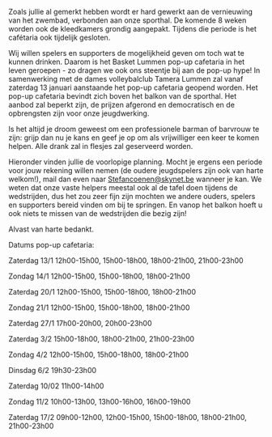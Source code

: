 Zoals jullie al gemerkt hebben wordt er hard gewerkt aan de vernieuwing van het zwembad, verbonden aan onze sporthal.
De komende 8 weken worden ook de kleedkamers grondig aangepakt. Tijdens die periode is het cafétaria ook tijdelijk gesloten.

Wij willen spelers en supporters de mogelijkheid geven om toch wat te kunnen drinken. Daarom is het Basket Lummen pop-up cafetaria in het leven geroepen - zo dragen we ook ons steentje bij aan de pop-up hype!
In samenwerking met de dames volleybalclub Tamera Lummen zal vanaf zaterdag 13 januari aanstaande het pop-up cafetaria geopend worden.
Het pop-up cafetaria bevindt zich boven het balkon van de sporthal. Het aanbod zal beperkt zijn, de prijzen afgerond en democratisch en de opbrengsten zijn voor onze jeugdwerking.

Is het altijd je droom geweest om een professionele barman of barvrouw te zijn: grijp dan nu je kans en geef je op om als vrijwilliger een keer te komen helpen.
Alle drank zal in flesjes zal geserveerd worden.
 
Hieronder vinden jullie de voorlopige planning. Mocht je ergens een periode voor jouw rekening willen nemen (de oudere jeugdspelers zijn ook van harte welkom!), mail dan even naar Stefancoenen@skynet.be wanneer je kan.
We weten dat onze vaste helpers meestal ook al de tafel doen tijdens de wedstrijden, dus het zou zeer fijn zijn mochten we andere ouders, spelers en supporters bereid vinden om bij te springen.
En vanop het balkon hoeft u ook niets te missen van de wedstrijden die bezig zijn!
 
Alvast van harte bedankt.

Datums pop-up cafetaria:

Zaterdag 13/1
12h00-15h00, 15h00-18h00, 18h00-21h00, 21h00-23h00
 
Zondag 14/1
12h00-15h00, 15h00-18h00, 18h00-21h00
 
Zaterdag 20/1
12h00-15h00, 15h00-18h00, 18h00-21h00
 
Zondag 21/1
12h00-15h00, 15h00-18h00, 18h00-21h00
 
Zaterdag 27/1
17h00-20h00, 20h00-23h00
 
Zaterdag 3/2
15h00-18h00, 18h00-21h00, 21h00-23h00
 
Zondag 4/2
12h00-15h00, 15h00-18h00, 18h00-21h00
 
Dinsdag 6/2
19h30-23h00
 
Zaterdag 10/02
11h00-14h00
 
Zondag 11/2
10h00-13h00, 13h00-16h00, 16h00-19h00
 
Zaterdag 17/2
09h00-12h00, 12h00-15h00, 15h00-18h00, 18h00-21h00, 21h00-23h00

